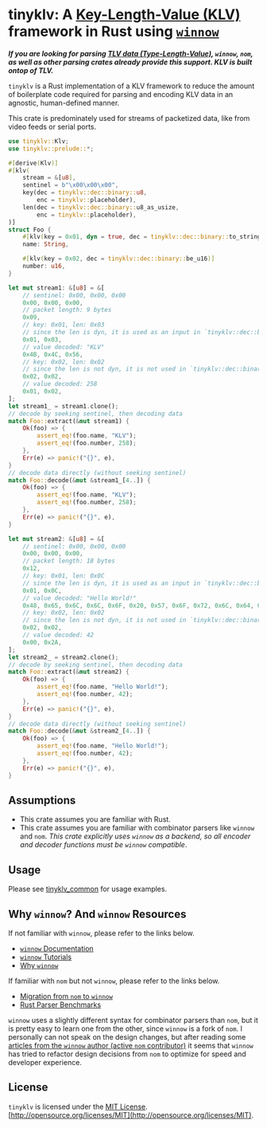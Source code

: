 # tinyklv: A [Key-Length-Value (KLV)](https://en.wikipedia.org/wiki/KLV) framework in Rust using [`winnow`](https://crates.io/crates/winnow)

***If you are looking for parsing [TLV data (Type-Length-Value)](https://en.wikipedia.org/wiki/Type%E2%80%93length%E2%80%93value), `winnow`, `nom`, as well as other parsing crates already provide this support. KLV is built ontop of TLV.***

`tinyklv` is a Rust implementation of a KLV framework to reduce the amount of boilerplate code required for parsing and encoding KLV data in an agnostic, human-defined manner.

This crate is predominately used for streams of packetized data, like from video feeds or serial ports.
 <!-- Options for handling streams of partial packets is supported. TODO: implement this before adding to README -->

```rust
use tinyklv::Klv;
use tinyklv::prelude::*;

#[derive(Klv)]
#[klv(
    stream = &[u8],
    sentinel = b"\x00\x00\x00",
    key(dec = tinyklv::dec::binary::u8,
        enc = tinyklv::placeholder),
    len(dec = tinyklv::dec::binary::u8_as_usize,
        enc = tinyklv::placeholder),
)]
struct Foo {
    #[klv(key = 0x01, dyn = true, dec = tinyklv::dec::binary::to_string)]
    name: String,

    #[klv(key = 0x02, dec = tinyklv::dec::binary::be_u16)]
    number: u16,
}

let mut stream1: &[u8] = &[
    // sentinel: 0x00, 0x00, 0x00
    0x00, 0x00, 0x00,
    // packet length: 9 bytes
    0x09,
    // key: 0x01, len: 0x03
    // since the len is dyn, it is used as an input in `tinyklv::dec::binary::to_string`
    0x01, 0x03,
    // value decoded: "KLV"
    0x4B, 0x4C, 0x56,
    // key: 0x02, len: 0x02
    // since the len is not dyn, it is not used in `tinyklv::dec::binary::be_u16`
    0x02, 0x02,
    // value decoded: 258
    0x01, 0x02,
];
let stream1_ = stream1.clone();
// decode by seeking sentinel, then decoding data
match Foo::extract(&mut stream1) {
    Ok(foo) => {
        assert_eq!(foo.name, "KLV");
        assert_eq!(foo.number, 258);
    },
    Err(e) => panic!("{}", e),
}
// decode data directly (without seeking sentinel)
match Foo::decode(&mut &stream1_[4..]) {
    Ok(foo) => {
        assert_eq!(foo.name, "KLV");
        assert_eq!(foo.number, 258);
    },
    Err(e) => panic!("{}", e),
}

let mut stream2: &[u8] = &[
    // sentinel: 0x00, 0x00, 0x00
    0x00, 0x00, 0x00,
    // packet length: 18 bytes
    0x12,
    // key: 0x01, len: 0x0C
    // since the len is dyn, it is used as an input in `tinyklv::dec::binary::to_string`
    0x01, 0x0C,
    // value decoded: "Hello World!"
    0x48, 0x65, 0x6C, 0x6C, 0x6F, 0x20, 0x57, 0x6F, 0x72, 0x6C, 0x64, 0x21,
    // key: 0x02, len: 0x02
    // since the len is not dyn, it is not used in `tinyklv::dec::binary::be_u16`
    0x02, 0x02,
    // value decoded: 42
    0x00, 0x2A,
];
let stream2_ = stream2.clone();
// decode by seeking sentinel, then decoding data
match Foo::extract(&mut stream2) {
    Ok(foo) => {
        assert_eq!(foo.name, "Hello World!");
        assert_eq!(foo.number, 42);
    },
    Err(e) => panic!("{}", e),
}
// decode data directly (without seeking sentinel)
match Foo::decode(&mut &stream2_[4..]) {
    Ok(foo) => {
        assert_eq!(foo.name, "Hello World!");
        assert_eq!(foo.number, 42);
    },
    Err(e) => panic!("{}", e),
}
```

## Assumptions

* This crate assumes you are familiar with Rust.
* This crate assumes you are familiar with combinator parsers like `winnow` and `nom`. *This crate explicitly uses `winnow` as a backend, so all encoder and decoder functions must be `winnow` compatible*.

## Usage

Please see [tinyklv_common](../tinyklv_common/) for usage examples.

## Why `winnow`? And `winnow` Resources

If not familiar with `winnow`, please refer to the links below.

* [`winnow` Documentation](https://docs.rs/winnow/latest/winnow/)
* [`winnow` Tutorials](https://docs.rs/winnow/latest/winnow/_tutorial/index.html)
* [Why `winnow`](https://docs.rs/winnow/latest/winnow/_topic/why/index.html)

If familiar with `nom` but not `winnow`, please refer to the links below.

* [Migration from `nom` to `winnow`](https://docs.rs/winnow/latest/winnow/_topic/nom/index.html)
* [Rust Parser Benchmarks](https://github.com/rosetta-rs/parse-rosetta-rs/tree/main/examples)

`winnow` uses a slightly different syntax for combinator parsers than `nom`, but it is pretty easy to learn one from the other, since `winnow` is a fork of `nom`. I personally can not speak on the design changes, but after reading some [articles from the `winnow` author (active `nom` contributor)](https://epage.github.io/blog/2023/07/winnow-0-5-the-fastest-rust-parser-combinator-library/) it seems that `winnow` has tried to refactor design decisions from `nom` to optimize for speed and developer experience.

## License

`tinyklv` is licensed under the [MIT License](./LICENSE). [http://opensource.org/licenses/MIT](http://opensource.org/licenses/MIT).
